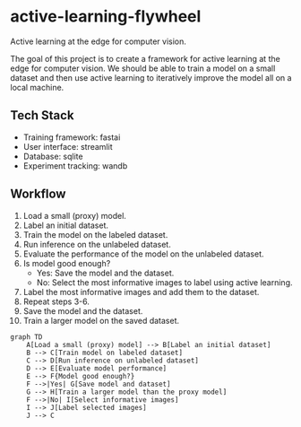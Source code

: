 # active-learning-flywheel
Active learning at the edge for computer vision.

The goal of this project is to create a framework for active learning at the edge for computer vision. We should be able to train a model on a small dataset and then use active learning to iteratively improve the model all on a local machine.

## Tech Stack

- Training framework: fastai
- User interface: streamlit
- Database: sqlite
- Experiment tracking: wandb

## Workflow

1. Load a small (proxy) model.
2. Label an initial dataset.
3. Train the model on the labeled dataset.
4. Run inference on the unlabeled dataset.
5. Evaluate the performance of the model on the unlabeled dataset.
6. Is model good enough?    
    - Yes: Save the model and the dataset.
    - No: Select the most informative images to label using active learning.
7. Label the most informative images and add them to the dataset.
8. Repeat steps 3-6.
9. Save the model and the dataset.
10. Train a larger model on the saved dataset.



```mermaid
graph TD
    A[Load a small (proxy) model] --> B[Label an initial dataset]
    B --> C[Train model on labeled dataset]
    C --> D[Run inference on unlabeled dataset]
    D --> E[Evaluate model performance]
    E --> F{Model good enough?}
    F -->|Yes| G[Save model and dataset]
    G --> H[Train a larger model than the proxy model]
    F -->|No| I[Select informative images]
    I --> J[Label selected images]
    J --> C
```
    